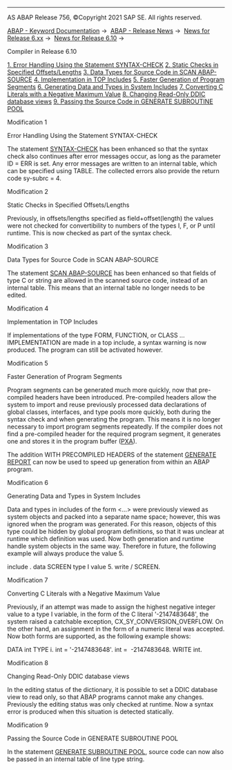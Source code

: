   

* * *

AS ABAP Release 756, ©Copyright 2021 SAP SE. All rights reserved.

[ABAP - Keyword Documentation](https://help.sap.com/doc/abapdocu_756_index_htm/7.56/en-US/abenabap.htm) →  [ABAP - Release News](https://help.sap.com/doc/abapdocu_756_index_htm/7.56/en-US/abennews.htm) →  [News for Release 6.xx](https://help.sap.com/doc/abapdocu_756_index_htm/7.56/en-US/abennews-6.htm) →  [News for Release 6.10](https://help.sap.com/doc/abapdocu_756_index_htm/7.56/en-US/abennews-610.htm) → 

Compiler in Release 6.10

[1\. Error Handling Using the Statement SYNTAX-CHECK](#!ABAP_MODIFICATION_1@1@)
[2\. Static Checks in Specified Offsets/Lengths](#!ABAP_MODIFICATION_2@2@)
[3\. Data Types for Source Code in SCAN ABAP-SOURCE](#!ABAP_MODIFICATION_3@3@)
[4\. Implementation in TOP Includes](#!ABAP_MODIFICATION_4@4@)
[5\. Faster Generation of Program Segments](#!ABAP_MODIFICATION_5@5@)
[6\. Generating Data and Types in System Includes](#!ABAP_MODIFICATION_6@6@)
[7\. Converting C Literals with a Negative Maximum Value](#!ABAP_MODIFICATION_7@7@)
[8\. Changing Read-Only DDIC database views](#!ABAP_MODIFICATION_8@8@)
[9\. Passing the Source Code in GENERATE SUBROUTINE POOL](#!ABAP_MODIFICATION_9@9@)

Modification 1   

Error Handling Using the Statement SYNTAX-CHECK

The statement [SYNTAX-CHECK](https://help.sap.com/doc/abapdocu_756_index_htm/7.56/en-US/abapsyntax-check_for_itab.htm) has been enhanced so that the syntax check also continues after error messages occur, as long as the parameter ID = ERR is set. Any error messages are written to an internal table, which can be specified using TABLE. The collected errors also provide the return code sy-subrc = 4.

Modification 2   

Static Checks in Specified Offsets/Lengths

Previously, in offsets/lengths specified as field+offset(length) the values were not checked for convertibility to numbers of the types I, F, or P until runtime. This is now checked as part of the syntax check.

Modification 3   

Data Types for Source Code in SCAN ABAP-SOURCE

The statement [SCAN ABAP-SOURCE](https://help.sap.com/doc/abapdocu_756_index_htm/7.56/en-US/abapscan.htm) has been enhanced so that fields of type C or string are allowed in the scanned source code, instead of an internal table. This means that an internal table no longer needs to be edited.

Modification 4   

Implementation in TOP Includes

If implementations of the type FORM, FUNCTION, or CLASS ... IMPLEMENTATION are made in a top include, a syntax warning is now produced. The program can still be activated however.

Modification 5   

Faster Generation of Program Segments

Program segments can be generated much more quickly, now that pre-compiled headers have been introduced. Pre-compiled headers allow the system to import and reuse previously processed data declarations of global classes, interfaces, and type pools more quickly, both during the syntax check and when generating the program. This means it is no longer necessary to import program segments repeatedly. If the compiler does not find a pre-compiled header for the required program segment, it generates one and stores it in the program buffer ([PXA](https://help.sap.com/doc/abapdocu_756_index_htm/7.56/en-US/abenpxa_glosry.htm "Glossary Entry")).

The addition WITH PRECOMPILED HEADERS of the statement [GENERATE REPORT](https://help.sap.com/doc/abapdocu_756_index_htm/7.56/en-US/abapgenerate_report.htm) can now be used to speed up generation from within an ABAP program.

Modification 6   

Generating Data and Types in System Includes

Data and types in includes of the form <...> were previously viewed as system objects and packed into a separate name space; however, this was ignored when the program was generated. For this reason, objects of this type could be hidden by global program definitions, so that it was unclear at runtime which definition was used. Now both generation and runtime handle system objects in the same way. Therefore in future, the following example will always produce the value 5.

include <SCREEN>.
data SCREEN type I value 5.
write / SCREEN.

Modification 7   

Converting C Literals with a Negative Maximum Value

Previously, if an attempt was made to assign the highest negative integer value to a type I variable, in the form of the C literal '-2147483648', the system raised a catchable exception, CX\_SY\_CONVERSION\_OVERFLOW. On the other hand, an assignment in the form of a numeric literal was accepted. Now both forms are supported, as the following example shows:

DATA int TYPE i.
int = '-2147483648'.
int =  -2147483648.
WRITE int.

Modification 8   

Changing Read-Only DDIC database views

In the editing status of the dictionary, it is possible to set a DDIC database view to read only, so that ABAP programs cannot make any changes. Previously the editing status was only checked at runtime. Now a syntax error is produced when this situation is detected statically.

Modification 9   

Passing the Source Code in GENERATE SUBROUTINE POOL

In the statement [GENERATE SUBROUTINE POOL](https://help.sap.com/doc/abapdocu_756_index_htm/7.56/en-US/abapgenerate_report.htm), source code can now also be passed in an internal table of line type string.